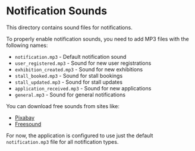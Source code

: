 # Notification Sounds

This directory contains sound files for notifications.

To properly enable notification sounds, you need to add MP3 files with the following names:

- `notification.mp3` - Default notification sound
- `user_registered.mp3` - Sound for new user registrations
- `exhibition_created.mp3` - Sound for new exhibitions
- `stall_booked.mp3` - Sound for stall bookings
- `stall_updated.mp3` - Sound for stall updates
- `application_received.mp3` - Sound for new applications
- `general.mp3` - Sound for general notifications

You can download free sounds from sites like:
- [Pixabay](https://pixabay.com/sound-effects/search/notification/)
- [Freesound](https://freesound.org/search/?q=notification)

For now, the application is configured to use just the default `notification.mp3` file for all notification types. 